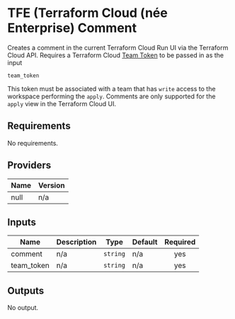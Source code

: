 # TFE (Terraform Cloud (née Enterprise) Comment

Creates a comment in the current Terraform Cloud Run UI via the Terraform Cloud
API. Requires a Terraform Cloud [Team Token](https://www.terraform.io/docs/cloud/users-teams-organizations/api-tokens.html#team-api-tokens)
to be passed in as the input

```shell
team_token
```

This token must be associated with a team that has `write` access to the
workspace performing the `apply`. Comments are only supported for the `apply`
view in the Terraform Cloud UI.

<!--- BEGIN_TF_DOCS --->
## Requirements

No requirements.

## Providers

| Name | Version |
|------|---------|
| null | n/a |

## Inputs

| Name | Description | Type | Default | Required |
|------|-------------|------|---------|:--------:|
| comment | n/a | `string` | n/a | yes |
| team\_token | n/a | `string` | n/a | yes |

## Outputs

No output.

<!--- END_TF_DOCS --->
